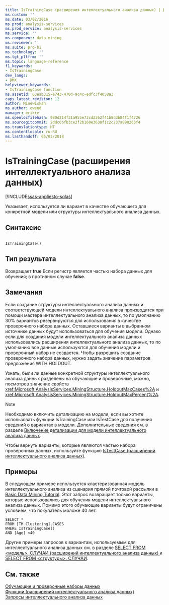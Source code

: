 ```yaml
---
title: IsTrainingCase (расширения интеллектуального анализа данных) | Документы Microsoft
ms.custom: ''
ms.date: 03/02/2016
ms.prod: analysis-services
ms.prod_service: analysis-services
ms.service: ''
ms.component: data-mining
ms.reviewer: ''
ms.suite: pro-bi
ms.technology: ''
ms.tgt_pltfrm: ''
ms.topic: language-reference
f1_keywords:
- IsTrainingCase
dev_langs:
- DMX
helpviewer_keywords:
- IsTrainingCase function
ms.assetid: 63eab315-e743-470d-9c4c-edfc3f4058a3
caps.latest.revision: 12
author: Minewiskan
ms.author: owend
manager: erikre
ms.openlocfilehash: 980d214f31a955e73cd2362f41b8d3b84f1f4726
ms.sourcegitcommit: 2ddc0bfb3ce2f2b160e3638f1c2c237a898263f4
ms.translationtype: HT
ms.contentlocale: ru-RU
ms.lasthandoff: 05/03/2018
---
```

# <a name="istrainingcase-dmx"></a>IsTrainingCase (расширения интеллектуального анализа данных)
[!INCLUDE[ssas-appliesto-sqlas](../includes/ssas-appliesto-sqlas.md)]

  Указывает, используется ли вариант в качестве обучающего для конкретной модели или структуры интеллектуального анализа данных.  
  
## <a name="syntax"></a>Синтаксис  
  
```  
  
IsTrainingCase()  
```  
  
## <a name="result-type"></a>Тип результата  
 Возвращает **true** Если регистр является частью набора данных для обучения; в противном случае **false**.  
  
## <a name="remarks"></a>Замечания  
 Если создание структуры интеллектуального анализа данных и соответствующей модели интеллектуального анализа производится при помощи мастера интеллектуального анализа данных, то по умолчанию 30% вариантов резервируются для использования в качестве проверочного набора данных. Оставшиеся варианты в выбранном источнике данных будут использоваться для обучения модели. Однако если для создания модели интеллектуального анализа данных использовались расширения интеллектуального анализа данных, то по умолчанию все данные используются для обучения модели и проверочный набор не создается. Чтобы разрешить создание проверочного набора данных, нужно задать значение параметров предложения WITH HOLDOUT.  
  
 Узнать, были ли данные конкретной структуры интеллектуального анализа данных разделены на обучающие и проверочные, можно, посмотрев значение свойств <xref:Microsoft.AnalysisServices.MiningStructure.HoldoutMaxCases%2A> и <xref:Microsoft.AnalysisServices.MiningStructure.HoldoutMaxPercent%2A>.  
  
> [!NOTE]  
>  Необходимо включить детализацию на модели, если вы хотите использовать функции IsTrainingCase или IsTestCase для получения сведений о вариантах в модели. Дополнительные сведения см. в разделе [Включение детализации для модели интеллектуального анализа данных](../analysis-services/data-mining/enable-drillthrough-for-a-mining-model.md).  
  
 Чтобы вернуть варианты, которые являются частью набора проверочных данных, используйте функцию [IsTestCase &#40;расширений интеллектуального анализа данных&#41;](../dmx/istestcase-dmx.md).  
  
## <a name="examples"></a>Примеры  
 В следующем примере используется кластеризованная модель интеллектуального анализа из сценария прямой почтовой рассылки в [Basic Data Mining Tutorial](http://msdn.microsoft.com/library/6602edb6-d160-43fb-83c8-9df5dddfeb9c). Этот запрос возвращает только варианты, которые использовались для обучения модели интеллектуального анализа данных. Помимо этого обучающие варианты будут ограничены условием, что покупатель моложе 40 лет.  
  
```  
SELECT *  
FROM [TM Clustering].CASES  
WHERE IsTrainingCase()  
AND [Age] <40  
```  
  
 Другие примеры запросов к вариантам, используемым для интеллектуального анализа данных см. в разделе [SELECT FROM &#60;модель&#62;. СЛУЧАИ &#40;расширений интеллектуального анализа данных&#41; ](../dmx/select-from-model-cases-dmx.md) и [SELECT FROM &#60;структуры&#62;. СЛУЧАИ](../dmx/select-from-structure-cases.md).  
  
## <a name="see-also"></a>См. также  
 [Обучающие и проверочные наборы данных](../analysis-services/data-mining/training-and-testing-data-sets.md)   
 [Функции &#40;расширений интеллектуального анализа данных&#41;](../dmx/functions-dmx.md)   
 [Запросы интеллектуального анализа данных](../analysis-services/data-mining/data-mining-queries.md)  
  
  
